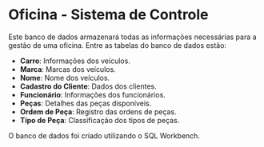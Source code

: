 # Oficina - Sistema de Controle

Este banco de dados armazenará todas as informações necessárias para a gestão de uma oficina. Entre as tabelas do banco de dados estão:

- **Carro**: Informações dos veículos.
- **Marca**: Marcas dos veículos.
- **Nome**: Nome dos veículos.
- **Cadastro do Cliente**: Dados dos clientes.
- **Funcionário**: Informações dos funcionários.
- **Peças**: Detalhes das peças disponíveis.
- **Ordem de Peça**: Registro das ordens de peças.
- **Tipo de Peça**: Classificação dos tipos de peças.

O banco de dados foi criado utilizando o SQL Workbench.

